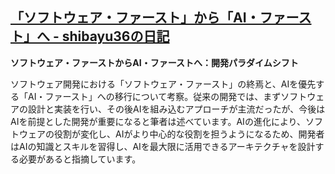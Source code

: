 ## [「ソフトウェア・ファースト」から「AI・ファースト」へ - shibayu36の日記](https://blog.shibayu36.org/entry/2025/06/23/090555)

**ソフトウェア・ファーストからAI・ファーストへ：開発パラダイムシフト**

ソフトウェア開発における「ソフトウェア・ファースト」の終焉と、AIを優先する「AI・ファースト」への移行について考察。従来の開発では、まずソフトウェアの設計と実装を行い、その後AIを組み込むアプローチが主流だったが、今後はAIを前提とした開発が重要になると筆者は述べています。AIの進化により、ソフトウェアの役割が変化し、AIがより中心的な役割を担うようになるため、開発者はAIの知識とスキルを習得し、AIを最大限に活用できるアーキテクチャを設計する必要があると指摘しています。
